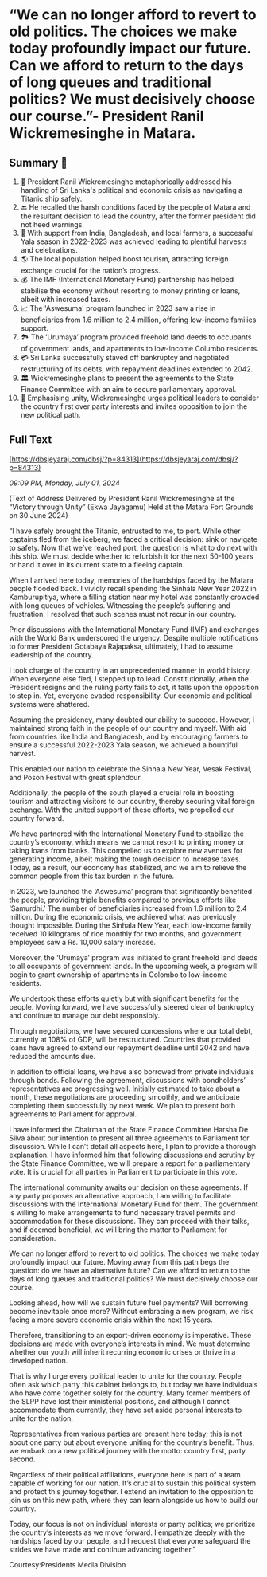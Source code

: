 # “We can no longer afford to revert to old politics. The choices we make today profoundly impact our future.  Can we afford to return to the days of long queues and traditional politics? We must decisively choose our course.”- President Ranil Wickremesinghe in Matara.

## Summary 🤖

1. 🚢 President Ranil Wickremesinghe metaphorically addressed his handling of Sri Lanka's political and economic crisis as navigating a Titanic ship safely.
2. 🔙 He recalled the harsh conditions faced by the people of Matara and the resultant decision to lead the country, after the former president did not heed warnings.
3. 🌽 With support from India, Bangladesh, and local farmers, a successful Yala season in 2022-2023 was achieved leading to plentiful harvests and celebrations.
4. 🌎 The local population helped boost tourism, attracting foreign exchange crucial for the nation’s progress.
5. 💰 The IMF (International Monetary Fund) partnership has helped stabilise the economy without resorting to money printing or loans, albeit with increased taxes.
6. 📈 The 'Aswesuma' program launched in 2023 saw a rise in beneficiaries from 1.6 million to 2.4 million, offering low-income families support.
7. 🏞️ The ‘Urumaya’ program provided freehold land deeds to occupants of government lands, and apartments to low-income Columbo residents. 
8. 💳 Sri Lanka successfully staved off bankruptcy and negotiated restructuring of its debts, with repayment deadlines extended to 2042. 
9. 🏛️ Wickremesinghe plans to present the agreements to the State Finance Committee with an aim to secure parliamentary approval.
10. 👥 Emphasising unity, Wickremesinghe urges political leaders to consider the country first over party interests and invites opposition to join the new political path.

## Full Text

[https://dbsjeyaraj.com/dbsj/?p=84313](https://dbsjeyaraj.com/dbsj/?p=84313)

*09:09 PM, Monday, July 01, 2024*

(Text of Address  Delivered by President Ranil Wickremesinghe at the “Victory through Unity” (Ekwa Jayagamu) Held at the Matara Fort Grounds on 30 June 2024)

“I have safely brought the Titanic, entrusted to me, to port. While other captains fled from the iceberg, we faced a critical decision: sink or navigate to safety. Now that we’ve reached port, the question is what to do next with this ship. We must decide whether to refurbish it for the next 50-100 years or hand it over in its current state to a fleeing captain.

When I arrived here today, memories of the hardships faced by the Matara people flooded back. I vividly recall spending the Sinhala New Year 2022 in Kamburupitiya, where a filling station near my hotel was constantly crowded with long queues of vehicles. Witnessing the people’s suffering and frustration, I resolved that such scenes must not recur in our country.

Prior discussions with the International Monetary Fund (IMF) and exchanges with the World Bank underscored the urgency. Despite multiple notifications to former President Gotabaya Rajapaksa, ultimately, I had to assume leadership of the country.

I took charge of the country in an unprecedented manner in world history. When everyone else fled, I stepped up to lead. Constitutionally, when the President resigns and the ruling party fails to act, it falls upon the opposition to step in. Yet, everyone evaded responsibility. Our economic and political systems were shattered.

Assuming the presidency, many doubted our ability to succeed. However, I maintained strong faith in the people of our country and myself. With aid from countries like India and Bangladesh, and by encouraging farmers to ensure a successful 2022-2023 Yala season, we achieved a bountiful harvest.

This enabled our nation to celebrate the Sinhala New Year, Vesak Festival, and Poson Festival with great splendour.

Additionally, the people of the south played a crucial role in boosting tourism and attracting visitors to our country, thereby securing vital foreign exchange. With the united support of these efforts, we propelled our country forward.

We have partnered with the International Monetary Fund to stabilize the country’s economy, which means we cannot resort to printing money or taking loans from banks. This compelled us to explore new avenues for generating income, albeit making the tough decision to increase taxes. Today, as a result, our economy has stabilized, and we aim to relieve the common people from this tax burden in the future.

In 2023, we launched the ‘Aswesuma’ program that significantly benefited the people, providing triple benefits compared to previous efforts like ‘Samurdhi.’ The number of beneficiaries increased from 1.6 million to 2.4 million. During the economic crisis, we achieved what was previously thought impossible. During the Sinhala New Year, each low-income family received 10 kilograms of rice monthly for two months, and government employees saw a Rs. 10,000 salary increase.

Moreover, the ‘Urumaya’ program was initiated to grant freehold land deeds to all occupants of government lands. In the upcoming week, a program will begin to grant ownership of apartments in Colombo to low-income residents.

We undertook these efforts quietly but with significant benefits for the people. Moving forward, we have successfully steered clear of bankruptcy and continue to manage our debt responsibly.

Through negotiations, we have secured concessions where our total debt, currently at 108% of GDP, will be restructured. Countries that provided loans have agreed to extend our repayment deadline until 2042 and have reduced the amounts due.

In addition to official loans, we have also borrowed from private individuals through bonds. Following the agreement, discussions with bondholders’ representatives are progressing well. Initially estimated to take about a month, these negotiations are proceeding smoothly, and we anticipate completing them successfully by next week. We plan to present both agreements to Parliament for approval.

I have informed the Chairman of the State Finance Committee Harsha De Silva about our intention to present all three agreements to Parliament for discussion. While I can’t detail all aspects here, I plan to provide a thorough explanation. I have informed him that following discussions and scrutiny by the State Finance Committee, we will prepare a report for a parliamentary vote. It is crucial for all parties in Parliament to participate in this vote.

The international community awaits our decision on these agreements. If any party proposes an alternative approach, I am willing to facilitate discussions with the International Monetary Fund for them. The government is willing to make arrangements to fund necessary travel permits and accommodation for these discussions. They can proceed with their talks, and if deemed beneficial, we will bring the matter to Parliament for consideration.

We can no longer afford to revert to old politics. The choices we make today profoundly impact our future. Moving away from this path begs the question: do we have an alternative future? Can we afford to return to the days of long queues and traditional politics? We must decisively choose our course.

Looking ahead, how will we sustain future fuel payments? Will borrowing become inevitable once more? Without embracing a new program, we risk facing a more severe economic crisis within the next 15 years.

Therefore, transitioning to an export-driven economy is imperative. These decisions are made with everyone’s interests in mind. We must determine whether our youth will inherit recurring economic crises or thrive in a developed nation.

That is why I urge every political leader to unite for the country. People often ask which party this cabinet belongs to, but today we have individuals who have come together solely for the country. Many former members of the SLPP have lost their ministerial positions, and although I cannot accommodate them currently, they have set aside personal interests to unite for the nation.

Representatives from various parties are present here today; this is not about one party but about everyone uniting for the country’s benefit. Thus, we embark on a new political journey with the motto: country first, party second.

Regardless of their political affiliations, everyone here is part of a team capable of working for our nation. It’s crucial to sustain this political system and protect this journey together. I extend an invitation to the opposition to join us on this new path, where they can learn alongside us how to build our country.

Today, our focus is not on individual interests or party politics; we prioritize the country’s interests as we move forward. I empathize deeply with the hardships faced by our people, and I request that everyone safeguard the strides we have made and continue advancing together.”

Courtesy:Presidents  Media  Division

